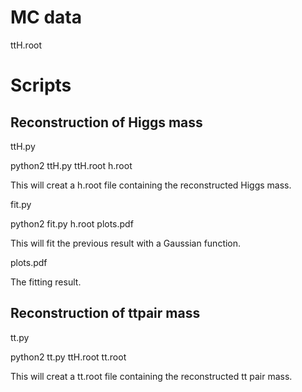 # MC data
ttH.root

# Scripts

## Reconstruction of Higgs mass
ttH.py

  python2 ttH.py ttH.root h.root
  
This will creat a h.root file containing the reconstructed Higgs mass.

fit.py

  python2 fit.py h.root plots.pdf
  
This will fit the previous result with a Gaussian function.

plots.pdf

The fitting result.

## Reconstruction of ttpair mass
tt.py

  python2 tt.py ttH.root tt.root
  
This will creat a tt.root file containing the reconstructed tt pair mass.
